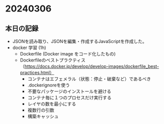 # 20240306

## 本日の記録

- JSONを読み取り、JSONを編集・作成するJavaScriptを作成した。
- docker 学習 (1h)
  - Dockerfile (Docker image をコード化したもの)
  - Dockerfileのベストプラクティス（https://docs.docker.jp/develop/develop-images/dockerfile_best-practices.html）
    - コンテナはエフェメラル（状態：停止・破棄など）であるべき
    - .dockerignoreを使う
    - 不要なパッケージのインストールを避ける
    - コンテナ毎に１つのプロセスだけ実行する
    - レイヤの数を最小にする
    - 複数行の引数
    - 構築キャッシュ
